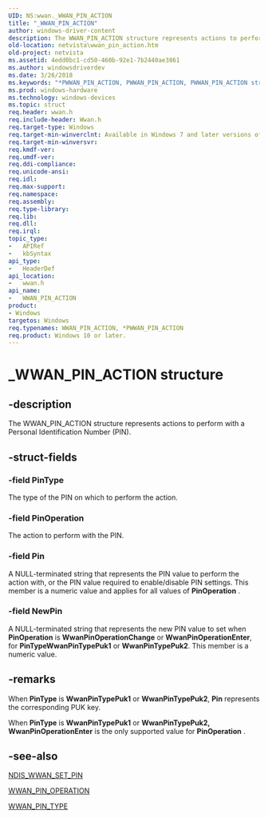 ```yaml
---
UID: NS:wwan._WWAN_PIN_ACTION
title: "_WWAN_PIN_ACTION"
author: windows-driver-content
description: The WWAN_PIN_ACTION structure represents actions to perform with a Personal Identification Number (PIN).
old-location: netvista\wwan_pin_action.htm
old-project: netvista
ms.assetid: 4edd0bc1-cd50-460b-92e1-7b2440ae3861
ms.author: windowsdriverdev
ms.date: 3/26/2018
ms.keywords: "*PWWAN_PIN_ACTION, PWWAN_PIN_ACTION, PWWAN_PIN_ACTION structure pointer [Network Drivers Starting with Windows Vista], WWAN_PIN_ACTION, WWAN_PIN_ACTION structure [Network Drivers Starting with Windows Vista], WwanRef_831c483c-8839-43a4-870d-f63ea3f78b61.xml, _WWAN_PIN_ACTION, netvista.wwan_pin_action, wwan/PWWAN_PIN_ACTION, wwan/WWAN_PIN_ACTION"
ms.prod: windows-hardware
ms.technology: windows-devices
ms.topic: struct
req.header: wwan.h
req.include-header: Wwan.h
req.target-type: Windows
req.target-min-winverclnt: Available in Windows 7 and later versions of Windows.
req.target-min-winversvr: 
req.kmdf-ver: 
req.umdf-ver: 
req.ddi-compliance: 
req.unicode-ansi: 
req.idl: 
req.max-support: 
req.namespace: 
req.assembly: 
req.type-library: 
req.lib: 
req.dll: 
req.irql: 
topic_type:
-	APIRef
-	kbSyntax
api_type:
-	HeaderDef
api_location:
-	wwan.h
api_name:
-	WWAN_PIN_ACTION
product:
- Windows
targetos: Windows
req.typenames: WWAN_PIN_ACTION, *PWWAN_PIN_ACTION
req.product: Windows 10 or later.
---
```


# _WWAN_PIN_ACTION structure


## -description


The WWAN_PIN_ACTION structure represents actions to perform with a Personal Identification Number
  (PIN).


## -struct-fields




### -field PinType

The type of the PIN on which to perform the action.


### -field PinOperation

The action to perform with the PIN.


### -field Pin

A NULL-terminated string that represents the PIN value to perform the action with, or the PIN
     value required to enable/disable PIN settings. This member is a numeric value and applies for all values of 
     <b>PinOperation</b> .


### -field NewPin

A NULL-terminated string that represents the new PIN value to set when 
     <b>PinOperation</b> is 
     <b>WwanPinOperationChange</b> or 
     <b>WwanPinOperationEnter</b>, for 
     <b>PinType</b><b>WwanPinTypePuk1</b> or 
     <b>WwanPinTypePuk2</b>. This member is a numeric value.


## -remarks



When 
    <b>PinType</b> is 
    <b>WwanPinTypePuk1</b> or 
    <b>WwanPinTypePuk2</b>, 
    <b>Pin</b> represents the corresponding PUK key.

When 
    <b>PinType</b> is 
    <b>WwanPinTypePuk1</b> or 
    <b>WwanPinTypePuk2, WwanPinOperationEnter</b> is the only supported value for 
    <b>PinOperation</b> .




## -see-also




<a href="https://msdn.microsoft.com/library/windows/hardware/ff567922">NDIS_WWAN_SET_PIN</a>



<a href="https://msdn.microsoft.com/library/windows/hardware/ff571219">WWAN_PIN_OPERATION</a>



<a href="https://msdn.microsoft.com/library/windows/hardware/ff571221">WWAN_PIN_TYPE</a>
 

 

